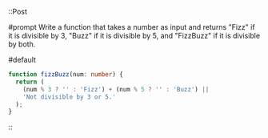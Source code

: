 ::Post

#prompt
Write a function that takes a number as input and returns "Fizz" if it is divisible
by 3, "Buzz" if it is divisible by 5, and "FizzBuzz" if it is divisible by both.

#default

```ts [001-fizz-buzz.ts] {}
function fizzBuzz(num: number) {
  return (
    (num % 3 ? '' : 'Fizz') + (num % 5 ? '' : 'Buzz') ||
    'Not divisible by 3 or 5.'
  );
}
```

::
